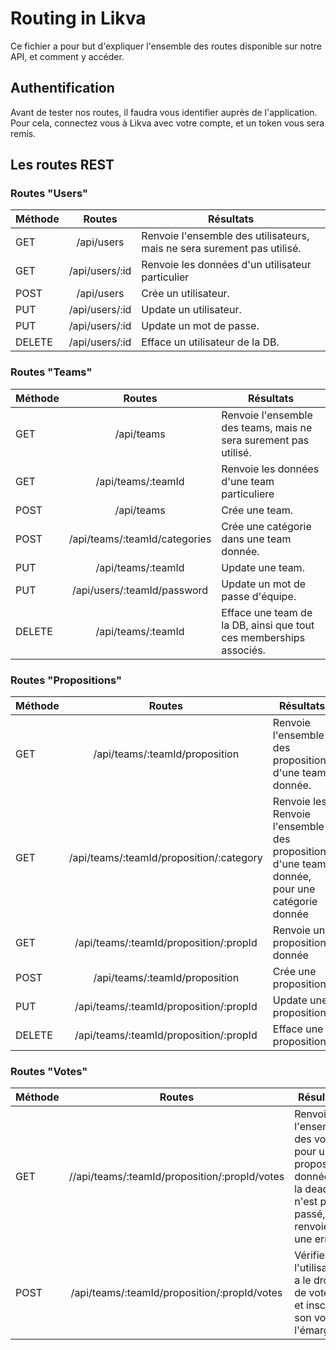 # Routing in Likva

Ce fichier a pour but d'expliquer l'ensemble des routes disponible sur notre API, et comment y accéder.

## Authentification

Avant de tester nos routes, il faudra vous identifier auprès de l'application. Pour cela, connectez vous à Likva avec votre compte, et un token vous sera remis.

## Les routes REST

### Routes "Users"

| Méthode   | Routes           | Résultats             |
| --------- |:----------------:| ---------------------|
| GET       | /api/users       | Renvoie l'ensemble des utilisateurs, mais ne sera surement pas utilisé. |
| GET       | /api/users/:id     |   Renvoie les données d'un utilisateur particulier |
| POST  | /api/users      | Crée un utilisateur. |
| PUT  | /api/users/:id      | Update un utilisateur. |
| PUT  | /api/users/:id      | Update un mot de passe. |
| DELETE  | /api/users/:id      | Efface un utilisateur de la DB. |

### Routes "Teams"

| Méthode   | Routes           | Résultats             |
| --------- |:----------------:| ---------------------|
| GET       | /api/teams       | Renvoie l'ensemble des teams, mais ne sera surement pas utilisé. |
| GET       | /api/teams/:teamId     |   Renvoie les données d'une team particuliere |
| POST  | /api/teams      | Crée une team. |
| POST  | /api/teams/:teamId/categories      | Crée une catégorie dans une team donnée. |
| PUT  | /api/teams/:teamId      | Update une team. |
| PUT  | /api/users/:teamId/password      | Update un mot de passe d'équipe. 
| DELETE  | /api/teams/:teamId      | Efface une team de la DB, ainsi que tout ces memberships associés. |

### Routes "Propositions"

| Méthode   | Routes           | Résultats             |
| --------- |:----------------:| ---------------------|
| GET       | /api/teams/:teamId/proposition       | Renvoie l'ensemble des propositions d'une team donnée. |
| GET       | /api/teams/:teamId/proposition/:category     |   Renvoie les Renvoie l'ensemble des propositions d'une team donnée, pour une catégorie donnée |
| GET       | /api/teams/:teamId/proposition/:propId     |   Renvoie une proposition donnée |
| POST  | /api/teams/:teamId/proposition      | Crée une proposition. |
| PUT  | /api/teams/:teamId/proposition/:propId    | Update une proposition. |
| DELETE  | /api/teams/:teamId/proposition/:propId      | Efface une proposition. 

### Routes "Votes"

| Méthode   | Routes           | Résultats             |
| --------- |:----------------:| ---------------------|
| GET       | //api/teams/:teamId/proposition/:propId/votes       | Renvoie l'ensemble des votes pour une proposition donnée. Si la deadline n'est pas passé, renvoie une erreur.|
| POST       | /api/teams/:teamId/proposition/:propId/votes     |   Vérifie que l'utilisateur a le droit de voter, et inscrit son vote et l'émarge. |